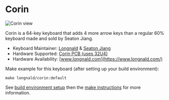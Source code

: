 # Corin

![Corin view](https://cdn.jsdelivr.net/gh/longnald/corin@1.0/view/view-corin.jpg)

Corin is a 64-key keyboard that adds 4 more arrow keys than a regular 60% keyboard made and sold by Seaton Jiang.

- Keyboard Maintainer: [Longnald](https://github.com/longnald) & [Seaton Jiang](https://github.com/seatonjiang)
- Hardware Supported: [Corin PCB (uses 32U4)](https://github.com/longnald/corin)
- Hardware Availability: [www.longnald.com](https://www.longnald.com/)

Make example for this keyboard (after setting up your build environment):

    make longnald/corin:default

See [build environment setup](https://docs.qmk.fm/#/getting_started_build_tools) then the [make instructions](https://docs.qmk.fm/#/getting_started_make_guide) for more information.
